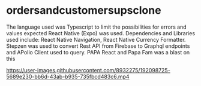 # ordersandcustomersupsclone
The language used was Typescript to limit the possibilities for errors and values expected
React Native (Expo) was used.
Dependencies and Libraries used include: React Native Navigation, React Native Currency Formatter.
Stepzen was used to convert Rest API from Firebase to Graphql endpoints and APollo Client used to query.
PAPA React and Papa Fam was a blast on this


https://user-images.githubusercontent.com/8932275/192098725-5689e230-bb6d-43ab-b935-735fbcd483c6.mp4

